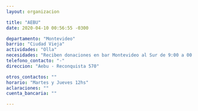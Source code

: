 ```yaml
---
layout: organizacion

title: "AEBU"
date: 2020-04-10 00:56:55 -0300

departamento: "Montevideo"
barrio: "Ciudad Vieja"
actividades: "Olla"
necesidades: "Reciben donaciones en bar Montevideo al Sur de 9:00 a 00:00"
telefono_contacto: "-"
direccion: "Aebu - Reconquista 570"

otros_contactos: ""
horario: "Martes y Jueves 12hs"
aclaraciones: ""
cuenta_bancaria: ""

---
```

